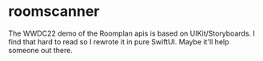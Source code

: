 # roomscanner
The WWDC22 demo of the Roomplan apis is based on UIKit/Storyboards. I find that hard to read so I rewrote it in pure SwiftUI. Maybe it'll help someone out there. 
